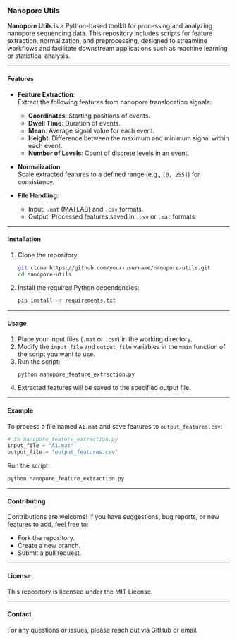 ### Nanopore Utils  

**Nanopore Utils** is a Python-based toolkit for processing and analyzing nanopore sequencing data. This repository includes scripts for feature extraction, normalization, and preprocessing, designed to streamline workflows and facilitate downstream applications such as machine learning or statistical analysis.  

---

#### Features  
- **Feature Extraction**:  
  Extract the following features from nanopore translocation signals:  
  - **Coordinates**: Starting positions of events.  
  - **Dwell Time**: Duration of events.  
  - **Mean**: Average signal value for each event.  
  - **Height**: Difference between the maximum and minimum signal within each event.  
  - **Number of Levels**: Count of discrete levels in an event.  

- **Normalization**:  
  Scale extracted features to a defined range (e.g., `[0, 255]`) for consistency.  

- **File Handling**:  
  - Input: `.mat` (MATLAB) and `.csv` formats.  
  - Output: Processed features saved in `.csv` or `.mat` formats.  

---

#### Installation  
1. Clone the repository:  
   ```bash
   git clone https://github.com/your-username/nanopore-utils.git
   cd nanopore-utils
   ```  
2. Install the required Python dependencies:  
   ```bash
   pip install -r requirements.txt
   ```  

---

#### Usage  
1. Place your input files (`.mat` or `.csv`) in the working directory.  
2. Modify the `input_file` and `output_file` variables in the `main` function of the script you want to use.  
3. Run the script:  
   ```bash
   python nanopore_feature_extraction.py
   ```  
4. Extracted features will be saved to the specified output file.  

---

#### Example  
To process a file named `A1.mat` and save features to `output_features.csv`:  
```python
# In nanopore_feature_extraction.py
input_file = "A1.mat"
output_file = "output_features.csv"
```  
Run the script:  
```bash
python nanopore_feature_extraction.py
```  

---

#### Contributing  
Contributions are welcome! If you have suggestions, bug reports, or new features to add, feel free to:  
- Fork the repository.  
- Create a new branch.  
- Submit a pull request.  

---

#### License  
This repository is licensed under the MIT License.  

---

#### Contact  
For any questions or issues, please reach out via GitHub or email.  

